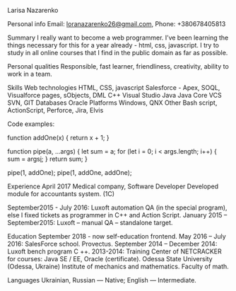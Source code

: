 Larisa Nazarenko 

Personal info
Email:   loranazarenko26@gmail.com, Phone: +380678405813

Summary
I really want to become a web programmer. I’ve been learning the things necessary for this 
for a year already - html, css, javascript. I try to study in all online courses that I find in the public domain as far as possible.

Personal qualities 
Responsible, fast learner, friendliness, creativity, ability to work in a team. 

Skills 
Web technologies	HTML, CSS, javascript
Salesforce - Apex, SOQL, Visualforce pages, sObjects, DML
C++ 	Visual Studio 
Java 	Java Core
VCS	SVN, GIT
Databases	Oracle
Platforms	Windows, QNX
Other	Bash script, ActionScript, Perforce, Jira, Elvis 

Code examples:

function addOne(x) {
  return x + 1;
}

function pipe(a, ...args) {
  let sum = a;
  for (let i = 0; i < args.length; i++) {
    sum = args[i](sum);
  }
  return sum;
}

pipe(1, addOne); 
pipe(1, addOne, addOne);

                                                                       
Experience
April 2017   Medical company, Software Developer 
Developed module for accountants system. (1C)

September2015 - July 2016: Luxoft  automation QA (in the special program), else I fixed tickets as programmer in C++  and  Action Script.
January 2015 – September2015:  Luxoft  – manual QA – standalone target.

Education 
September 2018 - now self-education frontend.
May 2016 – July 2016:  SalesForce school. Provectus.
September 2014 – December 2014: Luxoft bench program C ++.
2013-2014: Training Center of NETCRACKER for courses: Java SE / EE, Oracle (certificate).
Odessa State University (Odessa, Ukraine) 
Institute of mechanics and mathematics. Faculty of math. 

Languages 
Ukrainian, Russian — Native; English — Intermediate.

